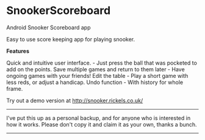SnookerScoreboard
=================

Android Snooker Scoreboard app

Easy to use score keeping app for playing snooker.

**Features**

Quick and intuitive user interface. - Just press the ball that was pocketed to add on the points.
Save multiple games and return to them later - Have ongoing games with your friends!
Edit the table - Play a short game with less reds, or adjust a handicap.
Undo function - With history for whole frame.

Try out a demo version at http://snooker.rickels.co.uk/

************
I've put this up as a personal backup, and for anyone who is interested in how it works. 
Please don't copy it and claim it as your own, thanks a bunch.
************

